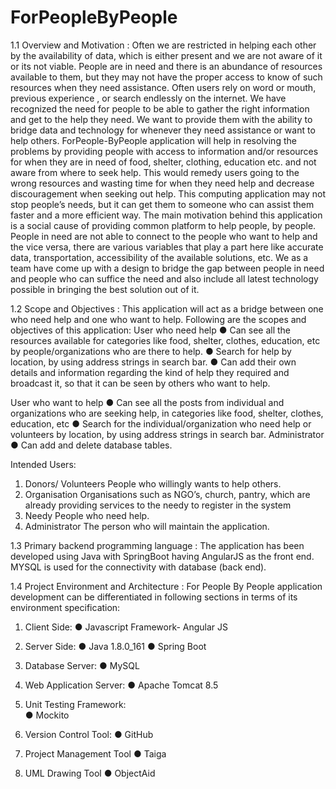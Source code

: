 # ForPeopleByPeople

1.1 Overview and Motivation :
Often we are restricted in helping each other by the availability of data, which is either present and we are not aware of it or its not viable. People are in need and there is an abundance of resources available to them, but they may not have the proper access to know of such resources when they need assistance. Often users rely on word or mouth, previous experience , or search endlessly on the internet. We have recognized the need for people to be able to gather the right information and get to the help they need. We want to provide them with the ability to bridge data and technology for whenever they need assistance or want to help others.
ForPeople-ByPeople application will help in resolving the problems by providing people with access to information and/or resources for when they are in need of food, shelter, clothing, education etc. and not aware from where to seek help. This would remedy users going to the wrong resources and wasting time for when they need help and decrease discouragement when seeking out help. This computing application may not stop people’s needs, but it can get them to someone who can assist them faster and a more efficient way.
The main motivation behind this application is a social cause of providing common platform to help people, by people. People in need are not able to connect to the people who want to help and the vice versa, there are various variables that play a part here like accurate data, transportation, accessibility of the available solutions, etc. We as a team have come up with a design to bridge the gap between people in need and people who can suffice the need and also include all latest technology possible in bringing the best solution out of it.

1.2 Scope and Objectives :
This application will act as a bridge between one who need help and one who want to help. Following are the scopes and objectives of this application:
User­ who need help
● Can see all the resources available for categories like food, shelter, clothes, education, etc by people/organizations who are there to help.
● Search for help by location, by using address strings in search bar.
● Can add their own details and information regarding the kind of help they required and
broadcast it, so that it can be seen by others who want to help.
 
 User­ who want to help
● Can see all the posts from individual and organizations who are seeking help, in categories like food, shelter, clothes, education, etc
● Search for the individual/organization who need help or volunteers by location, by using address strings in search bar.
Administrator
● Can add and delete database tables.

Intended Users:
1) Donors/ Volunteers­ People who willingly wants to help others.
2) Organisation­ Organisations such as NGO’s, church, pantry, which are already
providing services to the needy to register in the system
3) Needy­ People who need help.
4) Administrator­ The person who will maintain the application.

1.3 Primary back­end programming language :
The application has been developed using Java with SpringBoot having AngularJS as the front end. MYSQL is used for the connectivity with database (back end).

1.4 Project Environment and Architecture :
For People By People application development can be differentiated in following sections in terms of its environment specification:
  1. Client Side:
  ● Javascript Framework- Angular JS

  2. Server Side:
  ● Java 1.8.0_161
  ● Spring Boot

  3. Database Server: 
  ● MySQL

  4. Web Application Server:
  ● Apache Tomcat 8.5

  5. Unit Testing Framework:  
  ● Mockito

  6. Version Control Tool:
  ● GitHub

  7. Project Management Tool
  ● Taiga

  8. UML Drawing Tool
  ● ObjectAid

 
